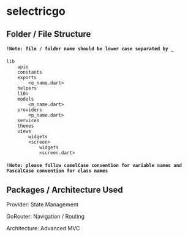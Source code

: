 # selectricgo

## Folder / File Structure
#### `!Note: file / folder name should be lower case separated by _`
```
lib
    apis
    constants  
    exports  
        <e_name.dart>
    helpers  
    l10n  
    models  
        <m_name.dart>
    providers  
        <p_name.dart>
    services  
    themes  
    views
        widgets
        <screen>
            widgets
            <screen.dart>
```
#### `!Note: please follow camelCase convention for variable names and PascalCase convention for class names`

## Packages / Architecture Used
Provider: State Management

GoRouter: Navigation / Routing

Architecture: Advanced MVC
